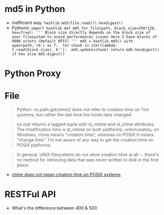 # md5 in Python
* inefficient way:
`
hashlib.md5(file.read()).hexdigest()
`
* Pythonic
`
import hashlib
def md5_for_file(path, block_size=256*128, hex=True):
    '''
    Block size directly depends on the block size of your filesystem
    to avoid performances issues
    Here I have blocks of 4096 octets (Default NTFS)
    '''
    md5 = hashlib.md5()
    with open(path,'rb') as f: 
        for chunk in iter(lambda: f.read(block_size), b''): 
             md5.update(chunk)
    return md5.hexdigest() if hex else md5.digest()
`

# Python Proxy

# File 
>  Python: os.path.getctime() does not refer to creation time on *nix systems, but rather the last time the inode data changed. 

> os.stat returns a tagged-tuple with st_mtime and st_ctime attributes. The modification time is st_mtime on both platforms; unfortunately, on Windows, ctime means "creation time", whereas on POSIX it means "change time". I'm not aware of any way to get the creation time on POSIX platforms.

> In general, UNIX filesystems do not store creation time at all -- there's no method for retrieving data that was never written to disk in the first place.

* [ctime does not mean creation time on POSIX systems][1]

[1]: http://userprimary.net/posts/2007/11/18/ctime-in-unix-means-last-change-time-not-create-time/ ''

# RESTFul API
* What's the difference between 400 & 500